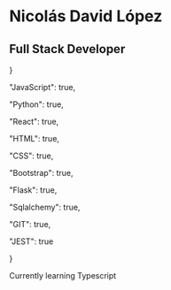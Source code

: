 <h1> Nicolás David López </h1>
<h2> Full Stack Developer </h2>
<p>}</p>
<p>"JavaScript": true,</p>
  <p>"Python": true,</p>
 <p>"React": true,</p>
 <p>"HTML": true,</p>
 <p>"CSS": true,</p>
 <p>"Bootstrap": true,</p>
 <p>"Flask": true,</p>
 <p>"Sqlalchemy": true,</p>
 <p>"GIT": true,</p>
 <p>"JEST": true</p>
<p>}</p>

<p> Currently learning Typescript </p>

<!--
**Ndavlo/Ndavlo** is a ✨ _special_ ✨ repository because its `README.md` (this file) appears on your GitHub profile.

Here are some ideas to get you started:

- 🔭 I’m currently working on ...
- 🌱 I’m currently learning ...
- 👯 I’m looking to collaborate on ...
- 🤔 I’m looking for help with ...
- 💬 Ask me about ...
- 📫 How to reach me: ...
- 😄 Pronouns: ...
- ⚡ Fun fact: ...
-->
